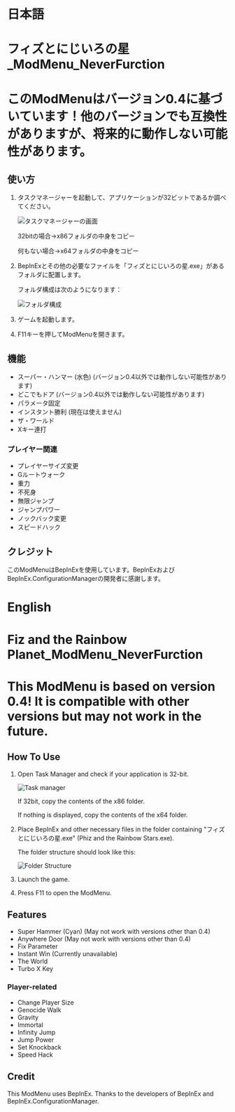 # 日本語

# フィズとにじいろの星_ModMenu_NeverFurction

# このModMenuはバージョン0.4に基づいています！他のバージョンでも互換性がありますが、将来的に動作しない可能性があります。

## 使い方

1. タスクマネージャーを起動して、アプリケーションが32ビットであるか調べてください。
   
   ![タスクマネージャーの画面](https://github.com/user-attachments/assets/fc0a052c-a5d3-4891-823d-6066063c9a09)
   
   32bitの場合→x86フォルダの中身をコピー
   
   何もない場合→x64フォルダの中身をコピー

3. BepInExとその他の必要なファイルを「フィズとにじいろの星.exe」があるフォルダに配置します。
   
   フォルダ構成は次のようになります：
   
   ![フォルダ構成](https://github.com/user-attachments/assets/c560da54-4ecb-42ac-9158-ea5101899ded)

5. ゲームを起動します。

6. F11キーを押してModMenuを開きます。

## 機能

- スーパー・ハンマー (水色) (バージョン0.4以外では動作しない可能性があります)
- どこでもドア (バージョン0.4以外では動作しない可能性があります)
- パラメータ固定
- インスタント勝利 (現在は使えません)
- ザ・ワールド
- Xキー連打

### プレイヤー関連

- プレイヤーサイズ変更
- Gルートウォーク
- 重力
- 不死身
- 無限ジャンプ
- ジャンプパワー
- ノックバック変更
- スピードハック

## クレジット

このModMenuはBepInExを使用しています。BepInExおよびBepInEx.ConfigurationManagerの開発者に感謝します。

# English

# Fiz and the Rainbow Planet_ModMenu_NeverFurction

# This ModMenu is based on version 0.4! It is compatible with other versions but may not work in the future.

## How To Use

1. Open Task Manager and check if your application is 32-bit.
   
   ![Task manager](https://github.com/user-attachments/assets/fc0a052c-a5d3-4891-823d-6066063c9a09)
   
   If 32bit, copy the contents of the x86 folder.
   
   If nothing is displayed, copy the contents of the x64 folder.

3. Place BepInEx and other necessary files in the folder containing "フィズとにじいろの星.exe" (Phiz and the Rainbow Stars.exe).
   
   The folder structure should look like this:
   
   ![Folder Structure](https://github.com/user-attachments/assets/c560da54-4ecb-42ac-9158-ea5101899ded)

5. Launch the game.

6. Press F11 to open the ModMenu.

## Features

- Super Hammer (Cyan) (May not work with versions other than 0.4)
- Anywhere Door (May not work with versions other than 0.4)
- Fix Parameter
- Instant Win (Currently unavailable)
- The World
- Turbo X Key

### Player-related

- Change Player Size
- Genocide Walk
- Gravity
- Immortal
- Infinity Jump
- Jump Power
- Set Knockback
- Speed Hack

## Credit

This ModMenu uses BepInEx. Thanks to the developers of BepInEx and BepInEx.ConfigurationManager.
